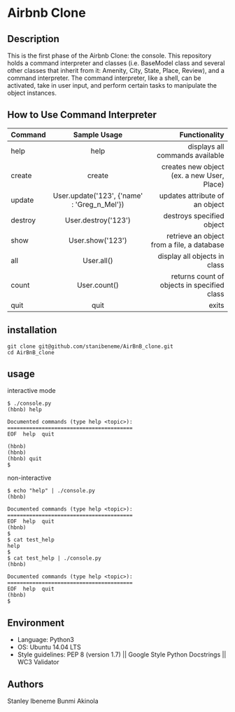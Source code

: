 # Airbnb Clone

## Description

This is the first phase of the Airbnb Clone: the console. This repository holds a command interpreter and classes (i.e. BaseModel class and several other classes that inherit from it: Amenity, City, State, Place, Review), and a command interpreter. The command interpreter, like a shell, can be activated, take in user input, and perform certain tasks to manipulate the object instances.

## How to Use Command Interpreter

| Command | Sample Usage | Functionality |
|-------|:------------:|--------------:|
| help | help | displays all commands available|
| create |create <class> | creates new object (ex. a new User, Place)|
|update | User.update('123', {'name' : 'Greg_n_Mel'}) | updates attribute of an object|
|destroy | User.destroy('123') | destroys specified object|
|show | User.show('123') | retrieve an object from a file, a database|
|all | User.all() | display all objects in class|
|count | User.count() | returns count of objects in specified class|
|quit | quit | exits|

## installation

```git
git clone git@github.com/stanibeneme/AirBnB_clone.git
cd AirBnB_clone
```

## usage

interactive mode

```terminal
$ ./console.py
(hbnb) help

Documented commands (type help <topic>):
========================================
EOF  help  quit

(hbnb)
(hbnb)
(hbnb) quit
$
```

non-interactive

```terminal
$ echo "help" | ./console.py
(hbnb)

Documented commands (type help <topic>):
========================================
EOF  help  quit
(hbnb)
$
$ cat test_help
help
$
$ cat test_help | ./console.py
(hbnb)

Documented commands (type help <topic>):
========================================
EOF  help  quit
(hbnb)
$
```

## Environment

* Language: Python3
* OS: Ubuntu 14.04 LTS
* Style guidelines: PEP 8 (version 1.7) || Google Style Python Docstrings || WC3 Validator

## Authors

Stanley Ibeneme
Bunmi Akinola
